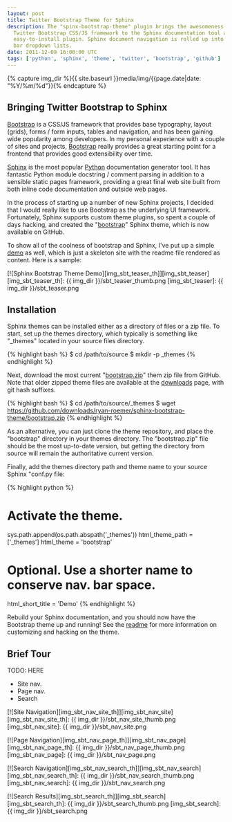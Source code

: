 ```yaml
---
layout: post
title: Twitter Bootstrap Theme for Sphinx
description: The "spinx-bootstrap-theme" plugin brings the awesomeness of the
  Twitter Bootstrap CSS/JS framework to the Sphinx documentation tool as an
  easy-to-install plugin. Sphinx document navigation is rolled up into menu
  bar dropdown lists.
date: 2011-12-09 16:00:00 UTC
tags: ['python', 'sphinx', 'theme', 'twitter', 'bootstrap', 'github']
---
```

{% capture img_dir %}{{ site.baseurl }}media/img/{{page.date|date: "%Y/%m/%d"}}{% endcapture %}

## Bringing Twitter Bootstrap to Sphinx

[Bootstrap][bootstrap] is a CSS/JS framework that provides base typography,
layout (grids), forms / form inputs, tables and navigation, and has been
gaining wide popularity among developers. In my personal experience with a
couple of sites and projects, [Bootstrap][bootstrap] really provides a great
starting point for a frontend that provides good extensibility over time.

[Sphinx][sphinx] is the most popular [Python][python] documentation generator
tool. It has fantastic Python module docstring / comment parsing in addition
to a sensible static pages framework, providing a great final web site built
from both inline code documentation and outside web pages.

In the process of starting up a number of new Sphinx projects, I decided that
I would really like to use Bootstrap as the underlying UI framework.
Fortunately, Sphinx supports custom theme plugins, so spent a couple of days
hacking, and created the "[bootstrap][sbt_gh]" Sphinx theme, which is now
available on GitHub.

To show all of the coolness of bootstrap and Sphinx, I've put up a simple
[demo][sbt_demo] as well, which is just a skeleton site with the readme file
rendered as content. Here is a sample:

[![Sphinx Bootstrap Theme Demo][img_sbt_teaser_th]][img_sbt_teaser]
[img_sbt_teaser_th]: {{ img_dir }}/sbt_teaser_thumb.png
[img_sbt_teaser]: {{ img_dir }}/sbt_teaser.png

<!-- more start -->

## Installation

Sphinx themes can be installed either as a directory of files or a zip file.
To start, set up the themes directory, which typically is something like
"_themes" located in your source files directory.

{% highlight bash %}
$ cd /path/to/source
$ mkdir -p _themes
{% endhighlight %}

Next, download the most current "[bootstrap.zip][sbt_zip]" them zip file from
GitHub. Note that older zipped theme files are available at the
[downloads][sbt_downloads] page, with git hash suffixes.

{% highlight bash %}
$ cd /path/to/source/_themes
$ wget https://github.com/downloads/ryan-roemer/sphinx-bootstrap-theme/bootstrap.zip
{% endhighlight %}

As an alternative, you can just clone the theme repository, and place the
"bootstrap" directory in your themes directory. The "bootstrap.zip" file
should be the most up-to-date version, but getting the directory from source
will remain the authoritative current version.

Finally, add the themes directory path and theme name to your source Sphinx
"conf.py file:

{% highlight python %}
# Activate the theme.
sys.path.append(os.path.abspath('_themes'))
html_theme_path = ['_themes']
html_theme = 'bootstrap'

# Optional. Use a shorter name to conserve nav. bar space.
html_short_title = 'Demo'
{% endhighlight %}

Rebuild your Sphinx documentation, and you should now have the Bootstrap theme
up and running! See the [readme][sbt_readme] for more information on
customizing and hacking on the theme.

## Brief Tour

TODO: HERE

* Site nav.
* Page nav.
* Search

[![Site Navigation][img_sbt_nav_site_th]][img_sbt_nav_site]
[img_sbt_nav_site_th]: {{ img_dir }}/sbt_nav_site_thumb.png
[img_sbt_nav_site]: {{ img_dir }}/sbt_nav_site.png

[![Page Navigation][img_sbt_nav_page_th]][img_sbt_nav_page]
[img_sbt_nav_page_th]: {{ img_dir }}/sbt_nav_page_thumb.png
[img_sbt_nav_page]: {{ img_dir }}/sbt_nav_page.png

[![Search Navigation][img_sbt_nav_search_th]][img_sbt_nav_search]
[img_sbt_nav_search_th]: {{ img_dir }}/sbt_nav_search_thumb.png
[img_sbt_nav_search]: {{ img_dir }}/sbt_nav_search.png

[![Search Results][img_sbt_search_th]][img_sbt_search]
[img_sbt_search_th]: {{ img_dir }}/sbt_search_thumb.png
[img_sbt_search]: {{ img_dir }}/sbt_search.png



[bootstrap]: http://twitter.github.com/bootstrap/
[sphinx]: http://sphinx.pocoo.org/
[python]: http://python.org/
[sbt_gh]: https://github.com/ryan-roemer/sphinx-bootstrap-theme
[sbt_demo]: http://ryan-roemer.github.com/sphinx-bootstrap-theme
[sbt_downloads]: https://github.com/ryan-roemer/sphinx-bootstrap-theme/downloads
[sbt_readme]: https://github.com/ryan-roemer/sphinx-bootstrap-theme/blob/master/README.rst
[sbt_zip]: https://github.com/downloads/ryan-roemer/sphinx-bootstrap-theme/bootstrap.zip

<!-- more end -->
